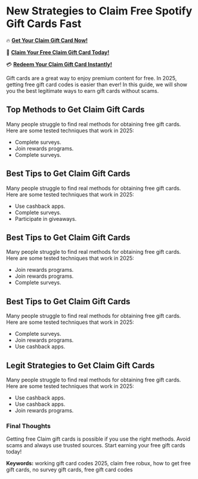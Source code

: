 # New Strategies to Claim Free Spotify Gift Cards Fast

🔥 **[Get Your Claim Gift Card Now!](https://www.apkhub.site/)**  

🎁 **[Claim Your Free Claim Gift Card Today!](https://www.apkhub.site/)**  

💳 **[Redeem Your Claim Gift Card Instantly!](https://www.apkhub.site/)**  

Gift cards are a great way to enjoy premium content for free. In 2025, getting free gift card codes is easier than ever! In this guide, we will show you the best legitimate ways to earn gift cards without scams.

## Top Methods to Get Claim Gift Cards

Many people struggle to find real methods for obtaining free gift cards. Here are some tested techniques that work in 2025:

- Complete surveys.
- Join rewards programs.
- Complete surveys.

## Best Tips to Get Claim Gift Cards

Many people struggle to find real methods for obtaining free gift cards. Here are some tested techniques that work in 2025:

- Use cashback apps.
- Complete surveys.
- Participate in giveaways.

## Best Tips to Get Claim Gift Cards

Many people struggle to find real methods for obtaining free gift cards. Here are some tested techniques that work in 2025:

- Join rewards programs.
- Join rewards programs.
- Complete surveys.

## Best Tips to Get Claim Gift Cards

Many people struggle to find real methods for obtaining free gift cards. Here are some tested techniques that work in 2025:

- Complete surveys.
- Join rewards programs.
- Use cashback apps.

## Legit Strategies to Get Claim Gift Cards

Many people struggle to find real methods for obtaining free gift cards. Here are some tested techniques that work in 2025:

- Use cashback apps.
- Use cashback apps.
- Join rewards programs.

### Final Thoughts

Getting free Claim gift cards is possible if you use the right methods. Avoid scams and always use trusted sources. Start earning your free gift cards today!

**Keywords:** working gift card codes 2025, claim free robux, how to get free gift cards, no survey gift cards, free gift card codes
